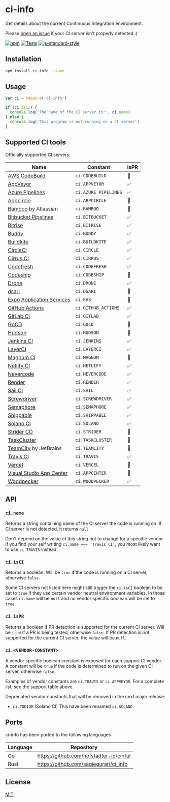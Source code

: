 # ci-info

Get details about the current Continuous Integration environment.

Please [open an
issue](https://github.com/watson/ci-info/issues/new?template=ci-server-not-detected.md)
if your CI server isn't properly detected :)

[![npm](https://img.shields.io/npm/v/ci-info.svg)](https://www.npmjs.com/package/ci-info)
[![Tests](https://github.com/watson/ci-info/workflows/Tests/badge.svg)](https://github.com/watson/ci-info/actions)
[![js-standard-style](https://img.shields.io/badge/code%20style-standard-brightgreen.svg?style=flat)](https://github.com/feross/standard)

## Installation

```bash
npm install ci-info --save
```

## Usage

```js
var ci = require('ci-info')

if (ci.isCI) {
  console.log('The name of the CI server is:', ci.name)
} else {
  console.log('This program is not running on a CI server')
}
```

## Supported CI tools

Officially supported CI servers:

| Name                                                                            | Constant             | isPR |
| ------------------------------------------------------------------------------- | -------------------- | ---- |
| [AWS CodeBuild](https://aws.amazon.com/codebuild/)                              | `ci.CODEBUILD`       | 🚫   |
| [AppVeyor](http://www.appveyor.com)                                             | `ci.APPVEYOR`        | ✅   |
| [Azure Pipelines](https://azure.microsoft.com/en-us/services/devops/pipelines/) | `ci.AZURE_PIPELINES` | ✅   |
| [Appcircle](https://appcircle.io/)                                              | `ci.APPCIRCLE`       | 🚫   |
| [Bamboo](https://www.atlassian.com/software/bamboo) by Atlassian                | `ci.BAMBOO`          | 🚫   |
| [Bitbucket Pipelines](https://bitbucket.org/product/features/pipelines)         | `ci.BITBUCKET`       | ✅   |
| [Bitrise](https://www.bitrise.io/)                                              | `ci.BITRISE`         | ✅   |
| [Buddy](https://buddy.works/)                                                   | `ci.BUDDY`           | ✅   |
| [Buildkite](https://buildkite.com)                                              | `ci.BUILDKITE`       | ✅   |
| [CircleCI](http://circleci.com)                                                 | `ci.CIRCLE`          | ✅   |
| [Cirrus CI](https://cirrus-ci.org)                                              | `ci.CIRRUS`          | ✅   |
| [Codefresh](https://codefresh.io/)                                              | `ci.CODEFRESH`       | ✅   |
| [Codeship](https://codeship.com)                                                | `ci.CODESHIP`        | 🚫   |
| [Drone](https://drone.io)                                                       | `ci.DRONE`           | ✅   |
| [dsari](https://github.com/rfinnie/dsari)                                       | `ci.DSARI`           | 🚫   |
| [Expo Application Services](https://expo.dev/eas)                               | `ci.EAS`             | 🚫   |
| [GitHub Actions](https://github.com/features/actions/)                          | `ci.GITHUB_ACTIONS`  | ✅   |
| [GitLab CI](https://about.gitlab.com/gitlab-ci/)                                | `ci.GITLAB`          | ✅   |
| [GoCD](https://www.go.cd/)                                                      | `ci.GOCD`            | 🚫   |
| [Hudson](http://hudson-ci.org)                                                  | `ci.HUDSON`          | 🚫   |
| [Jenkins CI](https://jenkins-ci.org)                                            | `ci.JENKINS`         | ✅   |
| [LayerCI](https://layerci.com/)                                                 | `ci.LAYERCI`         | ✅   |
| [Magnum CI](https://magnum-ci.com)                                              | `ci.MAGNUM`          | 🚫   |
| [Netlify CI](https://www.netlify.com/)                                          | `ci.NETLIFY`         | ✅   |
| [Nevercode](http://nevercode.io/)                                               | `ci.NEVERCODE`       | ✅   |
| [Render](https://render.com/)                                                   | `ci.RENDER`          | ✅   |
| [Sail CI](https://sail.ci/)                                                     | `ci.SAIL`            | ✅   |
| [Screwdriver](https://screwdriver.cd/)                                          | `ci.SCREWDRIVER`     | ✅   |
| [Semaphore](https://semaphoreci.com)                                            | `ci.SEMAPHORE`       | ✅   |
| [Shippable](https://www.shippable.com/)                                         | `ci.SHIPPABLE`       | ✅   |
| [Solano CI](https://www.solanolabs.com/)                                        | `ci.SOLANO`          | ✅   |
| [Strider CD](https://strider-cd.github.io/)                                     | `ci.STRIDER`         | 🚫   |
| [TaskCluster](http://docs.taskcluster.net)                                      | `ci.TASKCLUSTER`     | 🚫   |
| [TeamCity](https://www.jetbrains.com/teamcity/) by JetBrains                    | `ci.TEAMCITY`        | 🚫   |
| [Travis CI](http://travis-ci.org)                                               | `ci.TRAVIS`          | ✅   |
| [Vercel](https://vercel.com/)                                                   | `ci.VERCEL`          | 🚫   |
| [Visual Studio App Center](https://appcenter.ms/)                               | `ci.APPCENTER`       | 🚫   |
| [Woodpecker](https://woodpecker-ci.org/)                                        | `ci.WOODPECKER`      | ✅   |

## API

### `ci.name`

Returns a string containing name of the CI server the code is running on.
If CI server is not detected, it returns `null`.

Don't depend on the value of this string not to change for a specific
vendor. If you find your self writing `ci.name === 'Travis CI'`, you
most likely want to use `ci.TRAVIS` instead.

### `ci.isCI`

Returns a boolean. Will be `true` if the code is running on a CI server,
otherwise `false`.

Some CI servers not listed here might still trigger the `ci.isCI`
boolean to be set to `true` if they use certain vendor neutral
environment variables. In those cases `ci.name` will be `null` and no
vendor specific boolean will be set to `true`.

### `ci.isPR`

Returns a boolean if PR detection is supported for the current CI server. Will
be `true` if a PR is being tested, otherwise `false`. If PR detection is
not supported for the current CI server, the value will be `null`.

### `ci.<VENDOR-CONSTANT>`

A vendor specific boolean constant is exposed for each support CI
vendor. A constant will be `true` if the code is determined to run on
the given CI server, otherwise `false`.

Examples of vendor constants are `ci.TRAVIS` or `ci.APPVEYOR`. For a
complete list, see the support table above.

Deprecated vendor constants that will be removed in the next major
release:

- `ci.TDDIUM` (Solano CI) This have been renamed `ci.SOLANO`

## Ports

ci-info has been ported to the following languages

| Language | Repository |
|----------|------------|
| Go       | https://github.com/hofstadter-io/cinful |
| Rust     | https://github.com/sagiegurari/ci_info |

## License

[MIT](LICENSE)
